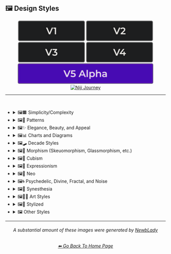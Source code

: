<h2>🖼 Design Styles</h2>

<div align="center">

[<img src="/Images/Repo_Parts/Buttons/Version_Buttons/button_version_V1_inactive.webp?raw=true" alt="MidJourney V1" height="64" />](/Pages/MJ_V1/Style_Pages/Sphere/Design_Styles.md)
[<img src="/Images/Repo_Parts/Buttons/Version_Buttons/button_version_V2_inactive.webp?raw=true" alt="MidJourney V2" height="64" />](/Pages/MJ_V2/Style_Pages/Sphere/Design_Styles.md)
[<img src="/Images/Repo_Parts/Buttons/Version_Buttons/button_version_V3_inactive.webp?raw=true" alt="MidJourney V3" height="64" />](/Pages/MJ_V3/Style_Pages/Just_The_Style/Design_Styles.md)
[<img src="/Images/Repo_Parts/Buttons/Version_Buttons/button_version_V4_inactive.webp?raw=true" alt="MidJourney V4" height="64" />](/Pages/MJ_V4/Style_Pages/Just_The_Style/Design_Styles.md)
<br>
[<img src="/Images/Repo_Parts/Buttons/Version_Buttons/button_version_V5_Alpha_active_half.webp?raw=true" alt="MidJourney V5" height="64" />](/Pages/MJ_V5/Style_Pages/Just_The_Style/Design_Styles.md)
[<img src="/Images/Repo_Parts/Buttons/Version_Buttons/button_version_niji_inactive_half.webp?raw=true" alt="Niji Journey" height="64" />](/Pages/Niji_Journey/Niji_V4/Style_Pages/Design_Styles.md)


</div>

<hr>
<br>


- <details><summary>🖼🟧 Simplicity/Complexity</summary><p><div align="center">

	| Simple | Simplicity | Basic |
	| :-: | :-: | :-: |
	| <img src="/Images/MJ_V5/V5_Alpha_1/Midjourney_Styles/Simple.webp?raw=true" width="256" /> | <img src="/Images/MJ_V5/V5_Alpha_1/Midjourney_Styles/Simplicity.webp?raw=true" width="256" /> | <img src="/Images/MJ_V5/V5_Alpha_1/Midjourney_Styles/Basic.webp?raw=true" width="256" /> |
	
	<br>
	
	| Details | Detailed | Hyperdetailed |
	| :-: | :-: | :-: |
	| <img src="/Images/MJ_V5/V5_Alpha_1/Midjourney_Styles/Details.webp?raw=true" width="256" /> | <img src="/Images/MJ_V5/V5_Alpha_1/Midjourney_Styles/Detailed.webp?raw=true" width="256" /> | <img src="/Images/MJ_V5/V5_Alpha_1/Midjourney_Styles/Hyperdetailed.webp?raw=true" width="256" /> |

	<br>

	| Ornate |
	| :-: |
	| <img src="/Images/MJ_V5/V5_Alpha_1/Midjourney_Styles/Ornate.webp?raw=true" width="256" /> |
	
	<br>

	| Complex | Complexity | Multiplex |
	| :-: | :-: | :-: |
	| <img src="/Images/MJ_V5/V5_Alpha_1/Midjourney_Styles/Complex.webp?raw=true" width="256" /> | <img src="/Images/MJ_V5/V5_Alpha_1/Midjourney_Styles/Complexity.webp?raw=true" width="256" /> | <img src="/Images/MJ_V5/V5_Alpha_1/Midjourney_Styles/Multiplex.webp?raw=true" width="256" /> |
	
	<br>

	| Kolmogorov Complexity | Cluttered | Greeble |
    | :-: | :-: | :-: |
    | <img src="/Images/MJ_V5/V5_Alpha_1/Midjourney_Styles/Kolmogorov_Complexity.webp?raw=true" width="256" /> | <img src="/Images/MJ_V5/V5_Alpha_1/Midjourney_Styles/Cluttered.webp?raw=true" width="256" /> | <img src="/Images/MJ_V5/V5_Alpha_1/Midjourney_Styles/Greeble.webp?raw=true" width="256" /> |

    <br>

	| Chaotic | Confusing | Incoherent |
	| :-: | :-: | :-: |
	| <img src="/Images/MJ_V5/V5_Alpha_1/Midjourney_Styles/Chaotic.webp?raw=true" width="256" /> | <img src="/Images/MJ_V5/V5_Alpha_1/Midjourney_Styles/Confusing.webp?raw=true" width="256" /> | <img src="/Images/MJ_V5/V5_Alpha_1/Midjourney_Styles/Incoherent.webp?raw=true" width="256" /> |
	
	<br>

	| Intricate | Surface Detail | Intricate Surface Detail |
	| :-: | :-: | :-: |
	| <img src="/Images/MJ_V5/V5_Alpha_1/Midjourney_Styles/Intricate.webp?raw=true" width="256" /> | <img src="/Images/MJ_V5/V5_Alpha_1/Midjourney_Styles/Surface_Detail.webp?raw=true" width="256" /> | <img src="/Images/MJ_V5/V5_Alpha_1/Midjourney_Styles/Intricate_Surface_Detail.webp?raw=true" width="256" /> |
	
	<br>
	
	| Minimalist | Maximalist | Intricate Maximalism |
	| :-: | :-: | :-: |
	| <img src="/Images/MJ_V5/V5_Alpha_1/Midjourney_Styles/Minimalist.webp?raw=true" width="256" /> | <img src="/Images/MJ_V5/V5_Alpha_1/Midjourney_Styles/Maximalist.webp?raw=true" width="256" /> | <img src="/Images/MJ_V5/V5_Alpha_1/Midjourney_Styles/Intricate_Maximalism.webp?raw=true" width="256" /> |

	<br>
	
	| Flat | Flat Design | Ukiyo-e Flat Design |
	| :-: | :-: | :-: |
	| <img src="/Images/MJ_V5/V5_Alpha_1/Midjourney_Styles/Flat.webp?raw=true" width="256" /> | <img src="/Images/MJ_V5/V5_Alpha_1/Midjourney_Styles/Flat_Design.webp?raw=true" width="256" /> | <img src="/Images/MJ_V5/V5_Alpha_1/Midjourney_Styles/Ukiyo-e_Flat_Design.webp?raw=true" width="256" /> |

	<br>
	
	| Isotype |
	| :-: |
	| <img src="/Images/MJ_V5/V5_Alpha_1/Midjourney_Styles/Isotype.webp?raw=true" width="256" /> |

	<br>
	
	| Flat Shading |
	| :-: |
	| <img src="/Images/MJ_V5/V5_Alpha_1/Midjourney_Styles/Flat_Shading.webp?raw=true" width="256" /> |
	
  </div></p></details>
	
	
	
- <details><summary>🖼🎨 Patterns</summary><p><div align="center">
	
	| Patterns | Polka Dot | Pinstripe |
	| :-: | :-: | :-: |
	| <img src="/Images/MJ_V5/V5_Alpha_1/Midjourney_Styles/Patterns.webp?raw=true" width="256" /> | <img src="/Images/MJ_V5/V5_Alpha_1/Midjourney_Styles/Polka_Dot.webp?raw=true" width="256" /> | <img src="/Images/MJ_V5/V5_Alpha_1/Midjourney_Styles/Pinstripe.webp?raw=true" width="256" /> |
	
	<br>
	
	| Grid | Axis Lines | Checkerboard |
	| :-: | :-: | :-: |
	| <img src="/Images/MJ_V5/V5_Alpha_1/Midjourney_Styles/Grid.webp?raw=true" width="256" /> | <img src="/Images/MJ_V5/V5_Alpha_1/Midjourney_Styles/Axis_Lines.webp?raw=true" width="256" /> | <img src="/Images/MJ_V5/V5_Alpha_1/Midjourney_Styles/Checkerboard.webp?raw=true" width="256" /> |

	<br>

	| Halftone |
	| :-: |
	| <img src="/Images/MJ_V5/V5_Alpha_1/Midjourney_Styles/Halftone.webp?raw=true" width="256" /> |

	<br>
	
	| Camouflage | Damask Patterns | Memphis Pattern |
	| :-: | :-: | :-: |
	| <img src="/Images/MJ_V5/V5_Alpha_1/Midjourney_Styles/Camouflage.webp?raw=true" width="256" /> | <img src="/Images/MJ_V5/V5_Alpha_1/Midjourney_Styles/Damask_Patterns.webp?raw=true" width="256" /> | <img src="/Images/MJ_V5/V5_Alpha_1/Midjourney_Styles/Memphis_Pattern.webp?raw=true" width="256" /> |
	
	<br>
	
	| Parametric Patterns | Diffraction Patterns | Voronoi |
	| :-: | :-: | :-: |
	| <img src="/Images/MJ_V5/V5_Alpha_1/Midjourney_Styles/Parametric_Patterns.webp?raw=true" width="256" /> | <img src="/Images/MJ_V5/V5_Alpha_1/Midjourney_Styles/Diffraction_Patterns.webp?raw=true" width="256" /> | <img src="/Images/MJ_V5/V5_Alpha_1/Midjourney_Styles/Voronoi.webp?raw=true" width="256" /> |
	
	<br>
	
	| Zebra Pattern | Tiger Pattern | Cow Pattern |
	| :-: | :-: | :-: |
	| <img src="/Images/MJ_V5/V5_Alpha_1/Midjourney_Styles/Zebra_Pattern.webp?raw=true" width="256" /> | <img src="/Images/MJ_V5/V5_Alpha_1/Midjourney_Styles/Tiger_Pattern.webp?raw=true" width="256" /> | <img src="/Images/MJ_V5/V5_Alpha_1/Midjourney_Styles/Cow_Pattern.webp?raw=true" width="256" /> |

	<br>

	| Rorschach |
	| :-: |
	| <img src="/Images/MJ_V5/V5_Alpha_1/Midjourney_Styles/Rorschach.webp?raw=true" width="256" /> |

	<br>
	
	| Girih | Girih Patterns | Guilloché Patterns |
	| :-: | :-: | :-: |
	| <img src="/Images/MJ_V5/V5_Alpha_1/Midjourney_Styles/Girih.webp?raw=true" width="256" /> | <img src="/Images/MJ_V5/V5_Alpha_1/Midjourney_Styles/Girih_Patterns.webp?raw=true" width="256" /> | <img src="/Images/MJ_V5/V5_Alpha_1/Midjourney_Styles/Guilloche_Patterns.webp?raw=true" width="256" /> |
	
	<br>
	
	| Zellij Patterns |
	| :-: |
	| <img src="/Images/MJ_V5/V5_Alpha_1/Midjourney_Styles/Zellij_Patterns.webp?raw=true" width="256" /> |
	
	<br>
	
	| Celtic Maze |
	| :-: |
	| <img src="/Images/MJ_V5/V5_Alpha_1/Midjourney_Styles/Celtic_Maze.webp?raw=true" width="256" /> |

  </div></p></details>



- <details><summary>🖼✨ Elegance, Beauty, and Appeal</summary><p><div align="center">

	| Elegant | Elegance |
	| :-: | :-: |
	| <img src="/Images/MJ_V5/V5_Alpha_1/Midjourney_Styles/Elegant.webp?raw=true" width="256" /> | <img src="/Images/MJ_V5/V5_Alpha_1/Midjourney_Styles/Elegance.webp?raw=true" width="256" /> |

	<br>

	| Beauty | Beautiful |
	| :-: | :-: |
	| <img src="/Images/MJ_V5/V5_Alpha_1/Midjourney_Styles/Beauty.webp?raw=true" width="256" /> | <img src="/Images/MJ_V5/V5_Alpha_1/Midjourney_Styles/Beautiful.webp?raw=true" width="256" /> |

	<br>

	| Appeal | Appealing | Marvelous |
	| :-: | :-: | :-: |
	| <img src="/Images/MJ_V5/V5_Alpha_1/Midjourney_Styles/Appeal.webp?raw=true" width="256" /> | <img src="/Images/MJ_V5/V5_Alpha_1/Midjourney_Styles/Appealing.webp?raw=true" width="256" /> | <img src="/Images/MJ_V5/V5_Alpha_1/Midjourney_Styles/Marvelous.webp?raw=true" width="256" /> |
	
	<br>

	| Luxury | Luxurious | Luxe |
	| :-: | :-: | :-: |
	| <img src="/Images/MJ_V5/V5_Alpha_1/Midjourney_Styles/Luxury.webp?raw=true" width="256" /> | <img src="/Images/MJ_V5/V5_Alpha_1/Midjourney_Styles/Luxurious.webp?raw=true" width="256" /> | <img src="/Images/MJ_V5/V5_Alpha_1/Midjourney_Styles/Luxe.webp?raw=true" width="256" /> |
	
	<br>
	
	| Low-Quality | Medium-Quality |
	| :-: | :-: |
	| <img src="/Images/MJ_V5/V5_Alpha_1/Midjourney_Styles/Low-Quality.webp?raw=true" width="256" /> | <img src="/Images/MJ_V5/V5_Alpha_1/Midjourney_Styles/Medium-Quality.webp?raw=true" width="256" /> |
	
	<br>
	
	| High-Quality | Ultra-Quality | Ultra Quality |
	| :-: | :-: | :-: |
	| <img src="/Images/MJ_V5/V5_Alpha_1/Midjourney_Styles/High-Quality.webp?raw=true" width="256" /> | <img src="/Images/MJ_V5/V5_Alpha_1/Midjourney_Styles/Ultra-Quality.webp?raw=true" width="256" /> | <img src="/Images/MJ_V5/V5_Alpha_1/Midjourney_Styles/Ultra_Quality.webp?raw=true" width="256" /> |

	<br>

	| Perfection |
	| :-: |
	| <img src="/Images/MJ_V5/V5_Alpha_1/Midjourney_Styles/Perfection.webp?raw=true" width="256" /> |

  </div></p></details>



- <details><summary>🖼📊 Charts and Diagrams</summary><p><div align="center">

	| Chart | Graph | Diagram |
	| :-: | :-: | :-: |
	| <img src="/Images/MJ_V5/V5_Alpha_1/Midjourney_Styles/Chart.webp?raw=true" width="256" /> | <img src="/Images/MJ_V5/V5_Alpha_1/Midjourney_Styles/Graph.webp?raw=true" width="256" /> | <img src="/Images/MJ_V5/V5_Alpha_1/Midjourney_Styles/Diagram.webp?raw=true" width="256" /> |
	
	<br>
	
	| Ideogram | Pictogram | Phase-Space |
	| :-: | :-: | :-: |
	| <img src="/Images/MJ_V5/V5_Alpha_1/Midjourney_Styles/Ideogram.webp?raw=true" width="256" /> | <img src="/Images/MJ_V5/V5_Alpha_1/Midjourney_Styles/Pictogram.webp?raw=true" width="256" /> | <img src="/Images/MJ_V5/V5_Alpha_1/Midjourney_Styles/Phase-Space.webp?raw=true" width="256" /> |
	
	<br>
	
	| Feynman Diagram | Map | Schematic |
	| :-: | :-: | :-: |
	| <img src="/Images/MJ_V5/V5_Alpha_1/Midjourney_Styles/Feynman_Diagram.webp?raw=true" width="256" /> | <img src="/Images/MJ_V5/V5_Alpha_1/Midjourney_Styles/Map.webp?raw=true" width="256" /> | <img src="/Images/MJ_V5/V5_Alpha_1/Midjourney_Styles/Schematic.webp?raw=true" width="256" /> |

	<br>
	
	| Exploded-View Diagram | Circuit Diagram |
	| :-: | :-: |
	| <img src="/Images/MJ_V5/V5_Alpha_1/Midjourney_Styles/Exploded-View_Diagram.webp?raw=true" width="256" /> | <img src="/Images/MJ_V5/V5_Alpha_1/Midjourney_Styles/Circuit_Diagram.webp?raw=true" width="256" /> |
	
	<br>
	
	| Heatmap |
	| :-: |
	| <img src="/Images/MJ_V5/V5_Alpha_1/Midjourney_Styles/Heatmap.webp?raw=true" width="256" /> |

  </div></p></details>



- <details><summary>🖼🛹 Decade Styles</summary><p><div align="center">

	| 20s | 20s Pattern | 1920s Decor |
	| :-: | :-: | :-: |
	| <img src="/Images/MJ_V5/V5_Alpha_1/Midjourney_Styles/20s.webp?raw=true" width="256" /> | <img src="/Images/MJ_V5/V5_Alpha_1/Midjourney_Styles/20s_Pattern.webp?raw=true" width="256" /> | <img src="/Images/MJ_V5/V5_Alpha_1/Midjourney_Styles/1920s_Decor.webp?raw=true" width="256" /> |
	
	<br>
	
	| 30s | 30s Pattern | 1930s Decor |
	| :-: | :-: | :-: |
	| <img src="/Images/MJ_V5/V5_Alpha_1/Midjourney_Styles/30s.webp?raw=true" width="256" /> | <img src="/Images/MJ_V5/V5_Alpha_1/Midjourney_Styles/30s_Pattern.webp?raw=true" width="256" /> | <img src="/Images/MJ_V5/V5_Alpha_1/Midjourney_Styles/1930s_Decor.webp?raw=true" width="256" /> |
	
	<br>
	
	| 40s | 40s Pattern | 1940s Decor |
	| :-: | :-: | :-: |
	| <img src="/Images/MJ_V5/V5_Alpha_1/Midjourney_Styles/40s.webp?raw=true" width="256" /> | <img src="/Images/MJ_V5/V5_Alpha_1/Midjourney_Styles/40s_Pattern.webp?raw=true" width="256" /> | <img src="/Images/MJ_V5/V5_Alpha_1/Midjourney_Styles/1940s_Decor.webp?raw=true" width="256" /> |
	
	<br>

	| 50s | 50s Pattern | 1950s Decor |
	| :-: | :-: | :-: |
	| <img src="/Images/MJ_V5/V5_Alpha_1/Midjourney_Styles/50s.webp?raw=true" width="256" /> | <img src="/Images/MJ_V5/V5_Alpha_1/Midjourney_Styles/50s_Pattern.webp?raw=true" width="256" /> | <img src="/Images/MJ_V5/V5_Alpha_1/Midjourney_Styles/1950s_Decor.webp?raw=true" width="256" /> |
	
	<br>
	
	| 60s | 60s Pattern | 1960s Decor |
	| :-: | :-: | :-: |
	| <img src="/Images/MJ_V5/V5_Alpha_1/Midjourney_Styles/60s.webp?raw=true" width="256" /> | <img src="/Images/MJ_V5/V5_Alpha_1/Midjourney_Styles/60s_Pattern.webp?raw=true" width="256" /> | <img src="/Images/MJ_V5/V5_Alpha_1/Midjourney_Styles/1960s_Decor.webp?raw=true" width="256" /> |
	
	<br>
	
	| 70s | 70s Pattern | 1970s Decor |
	| :-: | :-: | :-: |
	| <img src="/Images/MJ_V5/V5_Alpha_1/Midjourney_Styles/70s.webp?raw=true" width="256" /> | <img src="/Images/MJ_V5/V5_Alpha_1/Midjourney_Styles/70s_Pattern.webp?raw=true" width="256" /> | <img src="/Images/MJ_V5/V5_Alpha_1/Midjourney_Styles/1970s_Decor.webp?raw=true" width="256" /> |
	
	<br>

	| 80s | 80s Pattern | 1980s Decor |
	| :-: | :-: | :-: |
	| <img src="/Images/MJ_V5/V5_Alpha_1/Midjourney_Styles/80s.webp?raw=true" width="256" /> | <img src="/Images/MJ_V5/V5_Alpha_1/Midjourney_Styles/80s_Pattern.webp?raw=true" width="256" /> | <img src="/Images/MJ_V5/V5_Alpha_1/Midjourney_Styles/1980s_Decor.webp?raw=true" width="256" /> |
	
	<br>
	
	| 90s | 90s Pattern | 1990s Decor |
	| :-: | :-: | :-: |
	| <img src="/Images/MJ_V5/V5_Alpha_1/Midjourney_Styles/90s.webp?raw=true" width="256" /> | <img src="/Images/MJ_V5/V5_Alpha_1/Midjourney_Styles/90s_Pattern.webp?raw=true" width="256" /> | <img src="/Images/MJ_V5/V5_Alpha_1/Midjourney_Styles/1990s_Decor.webp?raw=true" width="256" /> |
	
	<br>
	
	| Y2K Design | Y2K Pattern |
	| :-: | :-: |
	| <img src="/Images/MJ_V5/V5_Alpha_1/Midjourney_Styles/Y2K_Design.webp?raw=true" width="256" /> | <img src="/Images/MJ_V5/V5_Alpha_1/Midjourney_Styles/Y2K_Pattern.webp?raw=true" width="256" /> |
	
	<br>

	| 2000s Pattern | 2000s Decor |
	| :-: | :-: |
	| <img src="/Images/MJ_V5/V5_Alpha_1/Midjourney_Styles/2000s_Pattern.webp?raw=true" width="256" /> | <img src="/Images/MJ_V5/V5_Alpha_1/Midjourney_Styles/2000s_Decor.webp?raw=true" width="256" /> |

	<br>

	| 2010s Decor | 2020s Decor |
	| :-: | :-: |
	| <img src="/Images/MJ_V5/V5_Alpha_1/Midjourney_Styles/2010s_Decor.webp?raw=true" width="256" /> | <img src="/Images/MJ_V5/V5_Alpha_1/Midjourney_Styles/2020s_Decor.webp?raw=true" width="256" /> |

	<br>

	| 1100s | 1200s | 1300s |
	| :-: | :-: | :-: |
	| <img src="/Images/MJ_V5/V5_Alpha_1/Midjourney_Styles/1100s.webp?raw=true" width="256" /> | <img src="/Images/MJ_V5/V5_Alpha_1/Midjourney_Styles/1200s.webp?raw=true" width="256" /> | <img src="/Images/MJ_V5/V5_Alpha_1/Midjourney_Styles/1300s.webp?raw=true" width="256" /> |
	
	<br>
	
	| 1400s | 1500s | 1600s |
	| :-: | :-: | :-: |
	| <img src="/Images/MJ_V5/V5_Alpha_1/Midjourney_Styles/1400s.webp?raw=true" width="256" /> | <img src="/Images/MJ_V5/V5_Alpha_1/Midjourney_Styles/1500s.webp?raw=true" width="256" /> | <img src="/Images/MJ_V5/V5_Alpha_1/Midjourney_Styles/1600s.webp?raw=true" width="256" /> |
	
	<br>
	
	| 1700s | 1800s | 1900s |
	| :-: | :-: | :-: |
	| <img src="/Images/MJ_V5/V5_Alpha_1/Midjourney_Styles/1700s.webp?raw=true" width="256" /> | <img src="/Images/MJ_V5/V5_Alpha_1/Midjourney_Styles/1800s.webp?raw=true" width="256" /> | <img src="/Images/MJ_V5/V5_Alpha_1/Midjourney_Styles/1900s.webp?raw=true" width="256" /> |
	
	<br>
	
	| 1950s | 1960s | 1970s |
	| :-: | :-: | :-: |
	| <img src="/Images/MJ_V5/V5_Alpha_1/Midjourney_Styles/1950s.webp?raw=true" width="256" /> | <img src="/Images/MJ_V5/V5_Alpha_1/Midjourney_Styles/1960s.webp?raw=true" width="256" /> | <img src="/Images/MJ_V5/V5_Alpha_1/Midjourney_Styles/1970s.webp?raw=true" width="256" /> |
	
	<br>
	
	| 1980s | 1990s | 2000s |
	| :-: | :-: | :-: |
	| <img src="/Images/MJ_V5/V5_Alpha_1/Midjourney_Styles/1980s.webp?raw=true" width="256" /> | <img src="/Images/MJ_V5/V5_Alpha_1/Midjourney_Styles/1990s.webp?raw=true" width="256" /> | <img src="/Images/MJ_V5/V5_Alpha_1/Midjourney_Styles/2000s.webp?raw=true" width="256" /> |
	
	<br>
	
	| 2010s | 2020s | 3000s |
	| :-: | :-: | :-: |
	| <img src="/Images/MJ_V5/V5_Alpha_1/Midjourney_Styles/2010s.webp?raw=true" width="256" /> | <img src="/Images/MJ_V5/V5_Alpha_1/Midjourney_Styles/2020s.webp?raw=true" width="256" /> | <img src="/Images/MJ_V5/V5_Alpha_1/Midjourney_Styles/3000s.webp?raw=true" width="256" /> |
	
	<br>
	
	| 4000s | 5000s |
	| :-: | :-: |
	| <img src="/Images/MJ_V5/V5_Alpha_1/Midjourney_Styles/4000s.webp?raw=true" width="256" /> | <img src="/Images/MJ_V5/V5_Alpha_1/Midjourney_Styles/5000s.webp?raw=true" width="256" /> |

  </div></p></details>



- <details><summary>🖼🎰 Morphism (Skeuomorphism, Glassmorphism, etc.)</summary><p><div align="center">

	| Morphism |
	| :-: |
	| <img src="/Images/MJ_V5/V5_Alpha_1/Midjourney_Styles/Morphism.webp?raw=true" width="256" /> |
	
	<br>

	| Skeuomorphism | Neumorphism |
	| :-: | :-: |
	| <img src="/Images/MJ_V5/V5_Alpha_1/Midjourney_Styles/Skeuomorphism.webp?raw=true" width="256" /> | <img src="/Images/MJ_V5/V5_Alpha_1/Midjourney_Styles/Neumorphism.webp?raw=true" width="256" /> |
	
	<br>
	
	| Neomorphism |
	| :-: |
	| <img src="/Images/MJ_V5/V5_Alpha_1/Midjourney_Styles/Neomorphism.webp?raw=true" width="256" /> |

	<br>
	
	| Glassmorphism | Claymorphism |
	| :-: | :-: |
	| <img src="/Images/MJ_V5/V5_Alpha_1/Midjourney_Styles/Glassmorphism.webp?raw=true" width="256" /> | <img src="/Images/MJ_V5/V5_Alpha_1/Midjourney_Styles/Claymorphism.webp?raw=true" width="256" /> |

  </div></p></details>



- <details><summary>🖼🧊 Cubism</summary><p><div align="center">

	| Cubism | Synthetic Cubism | Mechanistic Cubism |
	| :-: | :-: | :-: |
	| <img src="/Images/MJ_V5/V5_Alpha_1/Midjourney_Styles/Cubism.webp?raw=true" width="256" /> | <img src="/Images/MJ_V5/V5_Alpha_1/Midjourney_Styles/Synthetic_Cubism.webp?raw=true" width="256" /> | <img src="/Images/MJ_V5/V5_Alpha_1/Midjourney_Styles/Mechanistic_Cubism.webp?raw=true" width="256" /> |
	
	<br>
	
	| Proto-Cubism | Cubo-Futurism |
	| :-: | :-: |
	| <img src="/Images/MJ_V5/V5_Alpha_1/Midjourney_Styles/Proto-Cubism.webp?raw=true" width="256" /> | <img src="/Images/MJ_V5/V5_Alpha_1/Midjourney_Styles/Cubo-Futurism.webp?raw=true" width="256" /> |

  </div></p></details>



- <details><summary>🖼🦋 Expressionism</summary><p><div align="center">

	| Expressionism | Cubo-Expressionism |
	| :-: | :-: |
	| <img src="/Images/MJ_V5/V5_Alpha_1/Midjourney_Styles/Expressionism.webp?raw=true" width="256" /> | <img src="/Images/MJ_V5/V5_Alpha_1/Midjourney_Styles/Cubo-Expressionism.webp?raw=true" width="256" /> |
	
	<br>
	
	| Abstract Expressionism |
	| :-: |
	| <img src="/Images/MJ_V5/V5_Alpha_1/Midjourney_Styles/Abstract_Expressionism.webp?raw=true" width="256" /> |

  </div></p></details>



- <details><summary>🖼🔮 Neo</summary><p><div align="center">

	| Neo |
	| :-: |
	| <img src="/Images/MJ_V5/V5_Alpha_1/Midjourney_Styles/Neo.webp?raw=true" width="256" /> |
	
	<br>

	| Neo-Baroque | Neo-Byzantine | Neo-Rococo |
	| :-: | :-: | :-: |
	| <img src="/Images/MJ_V5/V5_Alpha_1/Midjourney_Styles/Neo-Baroque.webp?raw=true" width="256" /> | <img src="/Images/MJ_V5/V5_Alpha_1/Midjourney_Styles/Neo-Byzantine.webp?raw=true" width="256" /> | <img src="/Images/MJ_V5/V5_Alpha_1/Midjourney_Styles/Neo-Rococo.webp?raw=true" width="256" /> |

	<br>

	| Neoclassicism | Neoplasticism |
	| :-: | :-: |
	| <img src="/Images/MJ_V5/V5_Alpha_1/Midjourney_Styles/Neoclassicism.webp?raw=true" width="256" /> | <img src="/Images/MJ_V5/V5_Alpha_1/Midjourney_Styles/Neoplasticism.webp?raw=true" width="256" /> |

	<br>
	
	| Neo-Dada | Neo-Futurism | NeoSon |
	| :-: | :-: | :-: |
	| <img src="/Images/MJ_V5/V5_Alpha_1/Midjourney_Styles/Neo-Dada.webp?raw=true" width="256" /> | <img src="/Images/MJ_V5/V5_Alpha_1/Midjourney_Styles/Neo-Futurism.webp?raw=true" width="256" /> | <img src="/Images/MJ_V5/V5_Alpha_1/Midjourney_Styles/NeoSon.webp?raw=true" width="256" /> |
	
	<br>
	
	| Neo-Tokyo | Neo-Concretism | Neo-Impressionism |
	| :-: | :-: | :-: |
	| <img src="/Images/MJ_V5/V5_Alpha_1/Midjourney_Styles/Neo-Tokyo.webp?raw=true" width="256" /> | <img src="/Images/MJ_V5/V5_Alpha_1/Midjourney_Styles/Neo-Concretism.webp?raw=true" width="256" /> | <img src="/Images/MJ_V5/V5_Alpha_1/Midjourney_Styles/Neo-Impressionism.webp?raw=true" width="256" /> |

  </div></p></details>



- <details><summary>🖼🌀 Psychedelic, Divine, Fractal, and Noise</summary><p><div align="center">

	| Psychedelic | Psychedelia | Psychedelica |
	| :-: | :-: | :-: |
	| <img src="/Images/MJ_V5/V5_Alpha_1/Midjourney_Styles/Psychedelic.webp?raw=true" width="256" /> | <img src="/Images/MJ_V5/V5_Alpha_1/Midjourney_Styles/Psychedelia.webp?raw=true" width="256" /> | <img src="/Images/MJ_V5/V5_Alpha_1/Midjourney_Styles/Psychedelica.webp?raw=true" width="256" /> |

	<br>

	| Psychedelic Design | Trippy | Hallucination |
	| :-: | :-: | :-: |
	| <img src="/Images/MJ_V5/V5_Alpha_1/Midjourney_Styles/Psychedelic_Design.webp?raw=true" width="256" /> | <img src="/Images/MJ_V5/V5_Alpha_1/Midjourney_Styles/Trippy.webp?raw=true" width="256" /> | <img src="/Images/MJ_V5/V5_Alpha_1/Midjourney_Styles/Hallucination.webp?raw=true" width="256" /> |

	<br>

	| Acidwave |
	| :-: |
	| <img src="/Images/MJ_V5/V5_Alpha_1/Midjourney_Styles/Acidwave.webp?raw=true" width="256" /> |

	<br>

	| LSD | DMT |
	| :-: | :-: |
	| <img src="/Images/MJ_V5/V5_Alpha_1/Midjourney_Styles/LSD.webp?raw=true" width="256" /> | <img src="/Images/MJ_V5/V5_Alpha_1/Midjourney_Styles/DMT.webp?raw=true" width="256" /> |

	<br>
	
	| Lysergic | Tryptamine | Mescaline |
	| :-: | :-: | :-: |
	| <img src="/Images/MJ_V5/V5_Alpha_1/Midjourney_Styles/Lysergic.webp?raw=true" width="256" /> | <img src="/Images/MJ_V5/V5_Alpha_1/Midjourney_Styles/Tryptamine.webp?raw=true" width="256" /> | <img src="/Images/MJ_V5/V5_Alpha_1/Midjourney_Styles/Mescaline.webp?raw=true" width="256" /> |

	<br>
	
	| Kaleidoscope | Teleidoscope |
	| :-: | :-: |
	| <img src="/Images/MJ_V5/V5_Alpha_1/Midjourney_Styles/Kaleidoscope.webp?raw=true" width="256" /> | <img src="/Images/MJ_V5/V5_Alpha_1/Midjourney_Styles/Teleidoscope.webp?raw=true" width="256" /> |
	
	<br>

	| Spirograph | Mandala |
	| :-: | :-: |
	| <img src="/Images/MJ_V5/V5_Alpha_1/Midjourney_Styles/Spirograph.webp?raw=true" width="256" /> | <img src="/Images/MJ_V5/V5_Alpha_1/Midjourney_Styles/Mandala.webp?raw=true" width="256" /> |

	<br>

	| Hippie | Hyperbolic |
	| :-: | :-: |
	| <img src="/Images/MJ_V5/V5_Alpha_1/Midjourney_Styles/Hippie.webp?raw=true" width="256" /> | <img src="/Images/MJ_V5/V5_Alpha_1/Midjourney_Styles/Hyperbolic.webp?raw=true" width="256" /> |

	<br>

	| Flower of Life | Sacred Geometry |
	| :-: | :-: |
	| <img src="/Images/MJ_V5/V5_Alpha_1/Midjourney_Styles/Flower_of_Life.webp?raw=true" width="256" /> | <img src="/Images/MJ_V5/V5_Alpha_1/Midjourney_Styles/Sacred_Geometry.webp?raw=true" width="256" /> |

	<br>

	| Chakra | Aura | Quantum |
	| :-: | :-: | :-: |
	| <img src="/Images/MJ_V5/V5_Alpha_1/Midjourney_Styles/Chakra.webp?raw=true" width="256" /> | <img src="/Images/MJ_V5/V5_Alpha_1/Midjourney_Styles/Aura.webp?raw=true" width="256" /> | <img src="/Images/MJ_V5/V5_Alpha_1/Midjourney_Styles/Quantum.webp?raw=true" width="256" /> |
	
	<br>

	| Divine | Ineffable | Sacred |
	| :-: | :-: | :-: |
	| <img src="/Images/MJ_V5/V5_Alpha_1/Midjourney_Styles/Divine.webp?raw=true" width="256" /> | <img src="/Images/MJ_V5/V5_Alpha_1/Midjourney_Styles/Ineffable.webp?raw=true" width="256" /> | <img src="/Images/MJ_V5/V5_Alpha_1/Midjourney_Styles/Sacred.webp?raw=true" width="256" /> |
	
	<br>

	| Transcendent | Transcendental | Astral |
	| :-: | :-: | :-: |
	| <img src="/Images/MJ_V5/V5_Alpha_1/Midjourney_Styles/Transcendent.webp?raw=true" width="256" /> | <img src="/Images/MJ_V5/V5_Alpha_1/Midjourney_Styles/Transcendental.webp?raw=true" width="256" /> | <img src="/Images/MJ_V5/V5_Alpha_1/Midjourney_Styles/Astral.webp?raw=true" width="256" /> |

	<br>

	| Soul | Karma |
	| :-: | :-: |
	| <img src="/Images/MJ_V5/V5_Alpha_1/Midjourney_Styles/Soul.webp?raw=true" width="256" /> | <img src="/Images/MJ_V5/V5_Alpha_1/Midjourney_Styles/Karma.webp?raw=true" width="256" /> |

	<br>
	
	| Fractal | Fractal Art | Fractal Environment |
	| :-: | :-: | :-: |
	| <img src="/Images/MJ_V5/V5_Alpha_1/Midjourney_Styles/Fractal.webp?raw=true" width="256" /> | <img src="/Images/MJ_V5/V5_Alpha_1/Midjourney_Styles/Fractal_Art.webp?raw=true" width="256" /> | <img src="/Images/MJ_V5/V5_Alpha_1/Midjourney_Styles/Fractal_Environment.webp?raw=true" width="256" /> |
	
	<br>

	| Mandelbrot | Multibrot |
	| :-: | :-: |
	| <img src="/Images/MJ_V5/V5_Alpha_1/Midjourney_Styles/Mandelbrot.webp?raw=true" width="256" /> | <img src="/Images/MJ_V5/V5_Alpha_1/Midjourney_Styles/Multibrot.webp?raw=true" width="256" /> |
	
	<br>

	| Mandelbox | Mandelbulb |
	| :-: | :-: |
	| <img src="/Images/MJ_V5/V5_Alpha_1/Midjourney_Styles/Mandelbox.webp?raw=true" width="256" /> | <img src="/Images/MJ_V5/V5_Alpha_1/Midjourney_Styles/Mandelbulb.webp?raw=true" width="256" /> |
	
	<br>
	
	| Julia-Set | Lyapunov-Fractal | Burning-Ship-Fractal |
	| :-: | :-: | :-: |
	| <img src="/Images/MJ_V5/V5_Alpha_1/Midjourney_Styles/Julia-Set.webp?raw=true" width="256" /> | <img src="/Images/MJ_V5/V5_Alpha_1/Midjourney_Styles/Lyapunov-Fractal.webp?raw=true" width="256" /> | <img src="/Images/MJ_V5/V5_Alpha_1/Midjourney_Styles/Burning-Ship-Fractal.webp?raw=true" width="256" /> |

	<br>
	
	| Newton Fractal | Newton-Fractal |
	| :-: | :-: |
	| <img src="/Images/MJ_V5/V5_Alpha_1/Midjourney_Styles/Newton_Fractal.webp?raw=true" width="256" /> | <img src="/Images/MJ_V5/V5_Alpha_1/Midjourney_Styles/Newton-Fractal.webp?raw=true" width="256" /> |
	
	<br>
	
	| Noisy | Noise | White Noise |
	| :-: | :-: | :-: |
	| <img src="/Images/MJ_V5/V5_Alpha_1/Midjourney_Styles/Noisy.webp?raw=true" width="256" /> | <img src="/Images/MJ_V5/V5_Alpha_1/Midjourney_Styles/Noise.webp?raw=true" width="256" /> | <img src="/Images/MJ_V5/V5_Alpha_1/Midjourney_Styles/White_Noise.webp?raw=true" width="256" /> |
	
	<br>
	
	| Cell Noise | Perlin Noise | Simplex Noise |
	| :-: | :-: | :-: |
	| <img src="/Images/MJ_V5/V5_Alpha_1/Midjourney_Styles/Cell_Noise.webp?raw=true" width="256" /> | <img src="/Images/MJ_V5/V5_Alpha_1/Midjourney_Styles/Perlin_Noise.webp?raw=true" width="256" /> | <img src="/Images/MJ_V5/V5_Alpha_1/Midjourney_Styles/Simplex_Noise.webp?raw=true" width="256" /> |

  </div></p></details>


- <details><summary>🖼🌈 Synesthesia</summary><p><div align="center">

	| Synesthesia | Synesthetic |
	| :-: | :-: |
	| <img src="/Images/MJ_V5/V5_Alpha_1/Midjourney_Styles/Synesthesia.webp?raw=true" width="256" /> | <img src="/Images/MJ_V5/V5_Alpha_1/Midjourney_Styles/Synesthetic.webp?raw=true" width="256" /> |
	
	<br>
	
	| Chromesthesia | Music-Color Synesthesia | Musical-Color Synesthesia |
	| :-: | :-: | :-: |
	| <img src="/Images/MJ_V5/V5_Alpha_1/Midjourney_Styles/Chromesthesia.webp?raw=true" width="256" /> | <img src="/Images/MJ_V5/V5_Alpha_1/Midjourney_Styles/Music-Color_Synesthesia.webp?raw=true" width="256" /> | <img src="/Images/MJ_V5/V5_Alpha_1/Midjourney_Styles/Musical-Color_Synesthesia.webp?raw=true" width="256" /> |
	
	<br>
	
	| Music-Vision Synesthesia | Musical-Texture Synesthesia | Chords-Color Synesthesia |
	| :-: | :-: | :-: |
	| <img src="/Images/MJ_V5/V5_Alpha_1/Midjourney_Styles/Music-Vision_Synesthesia.webp?raw=true" width="256" /> | <img src="/Images/MJ_V5/V5_Alpha_1/Midjourney_Styles/Musical-Texture_Synesthesia.webp?raw=true" width="256" /> | <img src="/Images/MJ_V5/V5_Alpha_1/Midjourney_Styles/Chords-Color_Synesthesia.webp?raw=true" width="256" /> |
	
	<br>
	
	| Musical-Spatial Synesthesia | Music-Number Synesthesia | Music-Temperature Synesthesia |
	| :-: | :-: | :-: |
	| <img src="/Images/MJ_V5/V5_Alpha_1/Midjourney_Styles/Musical-Spatial_Synesthesia.webp?raw=true" width="256" /> | <img src="/Images/MJ_V5/V5_Alpha_1/Midjourney_Styles/Music-Number_Synesthesia.webp?raw=true" width="256" /> | <img src="/Images/MJ_V5/V5_Alpha_1/Midjourney_Styles/Music-Temperature_Synesthesia.webp?raw=true" width="256" /> |
	
	<br>
	
	| Music-Smell Synesthesia | Music-Taste Synesthesia |
	| :-: | :-: |
	| <img src="/Images/MJ_V5/V5_Alpha_1/Midjourney_Styles/Music-Smell_Synesthesia.webp?raw=true" width="256" /> | <img src="/Images/MJ_V5/V5_Alpha_1/Midjourney_Styles/Music-Taste_Synesthesia.webp?raw=true" width="256" /> |
	
	<br>
	
	| Auditory-Visual Synesthesia | Auditory-Tactile Synesthesia | Auditory-Gustatory Synesthesia |
	| :-: | :-: | :-: |
	| <img src="/Images/MJ_V5/V5_Alpha_1/Midjourney_Styles/Auditory-Visual_Synesthesia.webp?raw=true" width="256" /> | <img src="/Images/MJ_V5/V5_Alpha_1/Midjourney_Styles/Auditory-Tactile_Synesthesia.webp?raw=true" width="256" /> | <img src="/Images/MJ_V5/V5_Alpha_1/Midjourney_Styles/Auditory-Gustatory_Synesthesia.webp?raw=true" width="256" /> |
	
	<br>
	
	| Sound-Texture Synesthesia | Sound-Tactile Synesthesia | Sound-Touch Synesthesia |
	| :-: | :-: | :-: |
	| <img src="/Images/MJ_V5/V5_Alpha_1/Midjourney_Styles/Sound-Texture_Synesthesia.webp?raw=true" width="256" /> | <img src="/Images/MJ_V5/V5_Alpha_1/Midjourney_Styles/Sound-Tactile_Synesthesia.webp?raw=true" width="256" /> | <img src="/Images/MJ_V5/V5_Alpha_1/Midjourney_Styles/Sound-Touch_Synesthesia.webp?raw=true" width="256" /> |
	
	<br>
	
	| Sound-Shape Synesthesia | Sound-Number Synesthesia |
	| :-: | :-: |
	| <img src="/Images/MJ_V5/V5_Alpha_1/Midjourney_Styles/Sound-Shape_Synesthesia.webp?raw=true" width="256" /> | <img src="/Images/MJ_V5/V5_Alpha_1/Midjourney_Styles/Sound-Number_Synesthesia.webp?raw=true" width="256" /> |
	
	<br>
	
	| Sound-Kinetics Synesthesia | Sound-Temperature Synesthesia |
	| :-: | :-: |
	| <img src="/Images/MJ_V5/V5_Alpha_1/Midjourney_Styles/Sound-Kinetics_Synesthesia.webp?raw=true" width="256" /> | <img src="/Images/MJ_V5/V5_Alpha_1/Midjourney_Styles/Sound-Temperature_Synesthesia.webp?raw=true" width="256" /> |
	
	<br>
	
	| Sound-Smell Synesthesia | Sound-Taste Synesthesia |
	| :-: | :-: |
	| <img src="/Images/MJ_V5/V5_Alpha_1/Midjourney_Styles/Sound-Smell_Synesthesia.webp?raw=true" width="256" /> | <img src="/Images/MJ_V5/V5_Alpha_1/Midjourney_Styles/Sound-Taste_Synesthesia.webp?raw=true" width="256" /> |
	
	<br>
	
	| Aura Synesthesia | Personality-Color Synesthesia | Emotion-Color Synesthesia |
	| :-: | :-: | :-: |
	| <img src="/Images/MJ_V5/V5_Alpha_1/Midjourney_Styles/Aura_Synesthesia.webp?raw=true" width="256" /> | <img src="/Images/MJ_V5/V5_Alpha_1/Midjourney_Styles/Personality-Color_Synesthesia.webp?raw=true" width="256" /> | <img src="/Images/MJ_V5/V5_Alpha_1/Midjourney_Styles/Emotion-Color_Synesthesia.webp?raw=true" width="256" /> |
	
	<br>
	
	| Concepts-Color Synesthesia | Concepts-Shape Synesthesia |
	| :-: | :-: |
	| <img src="/Images/MJ_V5/V5_Alpha_1/Midjourney_Styles/Concepts-Color_Synesthesia.webp?raw=true" width="256" /> | <img src="/Images/MJ_V5/V5_Alpha_1/Midjourney_Styles/Concepts-Shape_Synesthesia.webp?raw=true" width="256" /> |
	
	<br>
	
	| Concept-Sound Synesthesia | Concept-Smell Synesthesia |
	| :-: | :-: |
	| <img src="/Images/MJ_V5/V5_Alpha_1/Midjourney_Styles/Concept-Sound_Synesthesia.webp?raw=true" width="256" /> | <img src="/Images/MJ_V5/V5_Alpha_1/Midjourney_Styles/Concept-Smell_Synesthesia.webp?raw=true" width="256" /> |
	
	<br>
	
	| Mathematical Concepts-Visual Synesthesia | Spatial-Sequence Synesthesia | Number-Form Synesthesia |
	| :-: | :-: | :-: |
	| <img src="/Images/MJ_V5/V5_Alpha_1/Midjourney_Styles/Mathematical_Concepts-Visual_Synesthesia.webp?raw=true" width="256" /> | <img src="/Images/MJ_V5/V5_Alpha_1/Midjourney_Styles/Spatial-Sequence_Synesthesia.webp?raw=true" width="256" /> | <img src="/Images/MJ_V5/V5_Alpha_1/Midjourney_Styles/Number-Form_Synesthesia.webp?raw=true" width="256" /> |
	
	<br>
	
	| Gustatory-Visual Synesthesia | Gustatory-Auditory Synesthesia | Gustatory-Tactile Synesthesia |
	| :-: | :-: | :-: |
	| <img src="/Images/MJ_V5/V5_Alpha_1/Midjourney_Styles/Gustatory-Visual_Synesthesia.webp?raw=true" width="256" /> | <img src="/Images/MJ_V5/V5_Alpha_1/Midjourney_Styles/Gustatory-Auditory_Synesthesia.webp?raw=true" width="256" /> | <img src="/Images/MJ_V5/V5_Alpha_1/Midjourney_Styles/Gustatory-Tactile_Synesthesia.webp?raw=true" width="256" /> |
	
	<br>
	
	| Olfactory-Visual Synesthesia | Kinetics-Color Synesthesia |
	| :-: | :-: |
	| <img src="/Images/MJ_V5/V5_Alpha_1/Midjourney_Styles/Olfactory-Visual_Synesthesia.webp?raw=true" width="256" /> | <img src="/Images/MJ_V5/V5_Alpha_1/Midjourney_Styles/Kinetics-Color_Synesthesia.webp?raw=true" width="256" /> |
	
	<br>
	
	| Grapheme-Shape Synesthesia | Grapheme-Texture Synesthesia | Grapheme-Image Synesthesia |
	| :-: | :-: | :-: |
	| <img src="/Images/MJ_V5/V5_Alpha_1/Midjourney_Styles/Grapheme-Shape_Synesthesia.webp?raw=true" width="256" /> | <img src="/Images/MJ_V5/V5_Alpha_1/Midjourney_Styles/Grapheme-Texture_Synesthesia.webp?raw=true" width="256" /> | <img src="/Images/MJ_V5/V5_Alpha_1/Midjourney_Styles/Grapheme-Image_Synesthesia.webp?raw=true" width="256" /> |
	
	<br>
	
	| Grapheme-Color Synesthesia | Grapheme-Sound Synesthesia | Grapheme-Temperature Synesthesia |
	| :-: | :-: | :-: |
	| <img src="/Images/MJ_V5/V5_Alpha_1/Midjourney_Styles/Grapheme-Color_Synesthesia.webp?raw=true" width="256" /> | <img src="/Images/MJ_V5/V5_Alpha_1/Midjourney_Styles/Grapheme-Sound_Synesthesia.webp?raw=true" width="256" /> | <img src="/Images/MJ_V5/V5_Alpha_1/Midjourney_Styles/Grapheme-Temperature_Synesthesia.webp?raw=true" width="256" /> |
	
	<br>
	
	| Grapheme-Smell Synesthesia | Grapheme-Taste Synesthesia |
	| :-: | :-: |
	| <img src="/Images/MJ_V5/V5_Alpha_1/Midjourney_Styles/Grapheme-Smell_Synesthesia.webp?raw=true" width="256" /> | <img src="/Images/MJ_V5/V5_Alpha_1/Midjourney_Styles/Grapheme-Taste_Synesthesia.webp?raw=true" width="256" /> |
	
	<br>
	
	| Lexeme-Olfactory Synesthesia | Lexeme-Taste Synesthesia | Lexical-Gustatory Synesthesia |
	| :-: | :-: | :-: |
	| <img src="/Images/MJ_V5/V5_Alpha_1/Midjourney_Styles/Lexeme-Olfactory_Synesthesia.webp?raw=true" width="256" /> | <img src="/Images/MJ_V5/V5_Alpha_1/Midjourney_Styles/Lexeme-Taste_Synesthesia.webp?raw=true" width="256" /> | <img src="/Images/MJ_V5/V5_Alpha_1/Midjourney_Styles/Lexical-Gustatory_Synesthesia.webp?raw=true" width="256" /> |
	
	<br>
	
	| Lexeme-Motor Synesthesia |
	| :-: |
	| <img src="/Images/MJ_V5/V5_Alpha_1/Midjourney_Styles/Lexeme-Motor_Synesthesia.webp?raw=true" width="256" /> |
	
	<br>
	
	| Lexeme-Color Synesthesia | Morpheme-Color Synesthesia | Words-Color Synesthesia |
	| :-: | :-: | :-: |
	| <img src="/Images/MJ_V5/V5_Alpha_1/Midjourney_Styles/Lexeme-Color_Synesthesia.webp?raw=true" width="256" /> | <img src="/Images/MJ_V5/V5_Alpha_1/Midjourney_Styles/Morpheme-Color_Synesthesia.webp?raw=true" width="256" /> | <img src="/Images/MJ_V5/V5_Alpha_1/Midjourney_Styles/Words-Color_Synesthesia.webp?raw=true" width="256" /> |
	
	<br>
	
	| Letter-Color Synesthesia | Letter-Shape Synesthesia |
	| :-: | :-: |
	| <img src="/Images/MJ_V5/V5_Alpha_1/Midjourney_Styles/Letter-Color_Synesthesia.webp?raw=true" width="256" /> | <img src="/Images/MJ_V5/V5_Alpha_1/Midjourney_Styles/Letter-Shape_Synesthesia.webp?raw=true" width="256" /> |
	
	<br>
	
	| Letter-Texture Synesthesia | Letter-Image Synesthesia | Letter-Personality Synesthesia |
	| :-: | :-: | :-: |
	| <img src="/Images/MJ_V5/V5_Alpha_1/Midjourney_Styles/Letter-Texture_Synesthesia.webp?raw=true" width="256" /> | <img src="/Images/MJ_V5/V5_Alpha_1/Midjourney_Styles/Letter-Image_Synesthesia.webp?raw=true" width="256" /> | <img src="/Images/MJ_V5/V5_Alpha_1/Midjourney_Styles/Letter-Personality_Synesthesia.webp?raw=true" width="256" /> |
	
	<br>
	
	| Letter-Smell Synesthesia | Letter-Taste Synesthesia |
	| :-: | :-: |
	| <img src="/Images/MJ_V5/V5_Alpha_1/Midjourney_Styles/Letter-Smell_Synesthesia.webp?raw=true" width="256" /> | <img src="/Images/MJ_V5/V5_Alpha_1/Midjourney_Styles/Letter-Taste_Synesthesia.webp?raw=true" width="256" /> |
	
	<br>
	
	| Letter-Sound Synesthesia | Letter-Spatial Location Synesthesia | Letter-Temperature Synesthesia |
	| :-: | :-: | :-: |
	| <img src="/Images/MJ_V5/V5_Alpha_1/Midjourney_Styles/Letter-Sound_Synesthesia.webp?raw=true" width="256" /> | <img src="/Images/MJ_V5/V5_Alpha_1/Midjourney_Styles/Letter-Spatial_Location_Synesthesia.webp?raw=true" width="256" /> | <img src="/Images/MJ_V5/V5_Alpha_1/Midjourney_Styles/Letter-Temperature_Synesthesia.webp?raw=true" width="256" /> |

  </div></p></details>


- <details><summary>🖼👩‍🎨 Art Styles</summary><p><div align="center">

    | Pop-Art | Warhol | Fauvism |
    | :-: | :-: | :-: |
    | <img src="/Images/MJ_V5/V5_Alpha_1/Midjourney_Styles/Pop-Art.webp?raw=true" width="256" /> | <img src="/Images/MJ_V5/V5_Alpha_1/Midjourney_Styles/Warhol.webp?raw=true" width="256" /> | <img src="/Images/MJ_V5/V5_Alpha_1/Midjourney_Styles/Fauvism.webp?raw=true" width="256" /> |

    <br>

	| Lo-fi | Hi-fi | High Fidelity |
	| :-: | :-: | :-: |
	| <img src="/Images/MJ_V5/V5_Alpha_1/Midjourney_Styles/Lo-Fi.webp?raw=true" width="256" /> | <img src="/Images/MJ_V5/V5_Alpha_1/Midjourney_Styles/Hi-Fi.webp?raw=true" width="256" /> | <img src="/Images/MJ_V5/V5_Alpha_1/Midjourney_Styles/High_Fidelity.webp?raw=true" width="256" /> |

	<br>
	
	| Biomorphic | Ornamental |
	| :-: | :-: |
	| <img src="/Images/MJ_V5/V5_Alpha_1/Midjourney_Styles/Biomorphic.webp?raw=true" width="256" /> | <img src="/Images/MJ_V5/V5_Alpha_1/Midjourney_Styles/Ornamental.webp?raw=true" width="256" /> |
	
	<br>

	| Bauhaus Style | Modernism | Composition |
	| :-: | :-: | :-: |
	| <img src="/Images/MJ_V5/V5_Alpha_1/Midjourney_Styles/Bauhaus_Style.webp?raw=true" width="256" /> | <img src="/Images/MJ_V5/V5_Alpha_1/Midjourney_Styles/Modernism.webp?raw=true" width="256" /> | <img src="/Images/MJ_V5/V5_Alpha_1/Midjourney_Styles/Composition.webp?raw=true" width="256" /> |

	<br>

	| Transautomatism | Cloisonnism | Orphism |
	| :-: | :-: | :-: |
	| <img src="/Images/MJ_V5/V5_Alpha_1/Midjourney_Styles/Transautomatism.webp?raw=true" width="256" /> | <img src="/Images/MJ_V5/V5_Alpha_1/Midjourney_Styles/Cloisonnism.webp?raw=true" width="256" /> | <img src="/Images/MJ_V5/V5_Alpha_1/Midjourney_Styles/Orphism.webp?raw=true" width="256" /> |
	
	<br>

	| Suprematism | Vorticism |
	| :-: | :-: |
	| <img src="/Images/MJ_V5/V5_Alpha_1/Midjourney_Styles/Suprematism.webp?raw=true" width="256" /> | <img src="/Images/MJ_V5/V5_Alpha_1/Midjourney_Styles/Vorticism.webp?raw=true" width="256" /> |

	<br>

	| Eccentrism | Ambiguous Art |
	| :-: | :-: |
	| <img src="/Images/MJ_V5/V5_Alpha_1/Midjourney_Styles/Eccentrism.webp?raw=true" width="256" /> | <img src="/Images/MJ_V5/V5_Alpha_1/Midjourney_Styles/Ambiguous_Art.webp?raw=true" width="256" /> |

	<br>
	
	| Rayonism | Spectralism | Luminism |
	| :-: | :-: | :-: |
	| <img src="/Images/MJ_V5/V5_Alpha_1/Midjourney_Styles/Rayonism.webp?raw=true" width="256" /> | <img src="/Images/MJ_V5/V5_Alpha_1/Midjourney_Styles/Spectralism.webp?raw=true" width="256" /> | <img src="/Images/MJ_V5/V5_Alpha_1/Midjourney_Styles/Luminism.webp?raw=true" width="256" /> |
	
	<br>

	| Muralism | Spatialism |
	| :-: | :-: |
	| <img src="/Images/MJ_V5/V5_Alpha_1/Midjourney_Styles/Muralism.webp?raw=true" width="256" /> | <img src="/Images/MJ_V5/V5_Alpha_1/Midjourney_Styles/Spatialism.webp?raw=true" width="256" /> |

	<br>

	| Precisionism | Regionalism |
	| :-: | :-: |
	| <img src="/Images/MJ_V5/V5_Alpha_1/Midjourney_Styles/Precisionism.webp?raw=true" width="256" /> | <img src="/Images/MJ_V5/V5_Alpha_1/Midjourney_Styles/Regionalism.webp?raw=true" width="256" /> |

	<br>
	
	| Classicism | Academicism |
	| :-: | :-: |
	| <img src="/Images/MJ_V5/V5_Alpha_1/Midjourney_Styles/Classicism.webp?raw=true" width="256" /> | <img src="/Images/MJ_V5/V5_Alpha_1/Midjourney_Styles/Academicism.webp?raw=true" width="256" /> |
	
	<br>

	| Miserablism | Synchronism | Romanticism |
	| :-: | :-: | :-: |
	| <img src="/Images/MJ_V5/V5_Alpha_1/Midjourney_Styles/Miserablism.webp?raw=true" width="256" /> | <img src="/Images/MJ_V5/V5_Alpha_1/Midjourney_Styles/Synchronism.webp?raw=true" width="256" /> | <img src="/Images/MJ_V5/V5_Alpha_1/Midjourney_Styles/Romanticism.webp?raw=true" width="256" /> |
	
	<br>

	| Constructivist | Constructivism |
	| :-: | :-: |
	| <img src="/Images/MJ_V5/V5_Alpha_1/Midjourney_Styles/Constructivist.webp?raw=true" width="256" /> | <img src="/Images/MJ_V5/V5_Alpha_1/Midjourney_Styles/Constructivism.webp?raw=true" width="256" /> |

	<br>
	
	| Baroque | Rococo |
	| :-: | :-: |
	| <img src="/Images/MJ_V5/V5_Alpha_1/Midjourney_Styles/Baroque.webp?raw=true" width="256" /> | <img src="/Images/MJ_V5/V5_Alpha_1/Midjourney_Styles/Rococo.webp?raw=true" width="256" /> |

	<br>

	| Pictorialism | Goth | Gothic |
	| :-: | :-: | :-: |
	| <img src="/Images/MJ_V5/V5_Alpha_1/Midjourney_Styles/Pictorialism.webp?raw=true" width="256" /> | <img src="/Images/MJ_V5/V5_Alpha_1/Midjourney_Styles/Goth.webp?raw=true" width="256" /> | <img src="/Images/MJ_V5/V5_Alpha_1/Midjourney_Styles/Gothic.webp?raw=true" width="256" /> |

	<br>

	| Tubism |
	| :-: |
	| <img src="/Images/MJ_V5/V5_Alpha_1/Midjourney_Styles/Tubism.webp?raw=true" width="256" /> |

	<br>

	| Intimism |
	| :-: |
	| <img src="/Images/MJ_V5/V5_Alpha_1/Midjourney_Styles/Intimism.webp?raw=true" width="256" /> |
	
	<br>

	| Impressionism | Dau al Set |
	| :-: | :-: |
	| <img src="/Images/MJ_V5/V5_Alpha_1/Midjourney_Styles/Impressionism.webp?raw=true" width="256" /> | <img src="/Images/MJ_V5/V5_Alpha_1/Midjourney_Styles/Dau_Al_Set.webp?raw=true" width="256" /> |

	<br>

	| Deco | Décor | Art Deco |
	| :-: | :-: | :-: |
	| <img src="/Images/MJ_V5/V5_Alpha_1/Midjourney_Styles/Deco.webp?raw=true" width="256" /> | <img src="/Images/MJ_V5/V5_Alpha_1/Midjourney_Styles/Decor%20(2).webp?raw=true" width="256" /> | <img src="/Images/MJ_V5/V5_Alpha_1/Midjourney_Styles/Art_Deco.webp?raw=true" width="256" /> |

	<br>

	| Nouveau Realisme |
	| :-: |
	| <img src="/Images/MJ_V5/V5_Alpha_1/Midjourney_Styles/Nouveau_Realisme.webp?raw=true" width="256" /> |

	<br>

	| Award Winning Art | Epic Composition | Drop Art |
	| :-: | :-: | :-: |
	| <img src="/Images/MJ_V5/V5_Alpha_1/Midjourney_Styles/Award_Winning_Art.webp?raw=true" width="256" /> | <img src="/Images/MJ_V5/V5_Alpha_1/Midjourney_Styles/Epic_Composition.webp?raw=true" width="256" /> | <img src="/Images/MJ_V5/V5_Alpha_1/Midjourney_Styles/Drop_Art.webp?raw=true" width="256" /> |

	<br>

	| Folk Art | Postcolonial Art |
	| :-: | :-: |
	| <img src="/Images/MJ_V5/V5_Alpha_1/Midjourney_Styles/Folk_Art.webp?raw=true" width="256" /> | <img src="/Images/MJ_V5/V5_Alpha_1/Midjourney_Styles/Postcolonial_Art.webp?raw=true" width="256" /> |

	<br>

	| Renaissance | Harlem-Renaissance |
	| :-: | :-: |
	| <img src="/Images/MJ_V5/V5_Alpha_1/Midjourney_Styles/Renaissance.webp?raw=true" width="256" /> | <img src="/Images/MJ_V5/V5_Alpha_1/Midjourney_Styles/Harlem-Renaissance.webp?raw=true" width="256" /> |

	<br>
	
	| Lowbrow | Figurativism |
	| :-: | :-: |
	| <img src="/Images/MJ_V5/V5_Alpha_1/Midjourney_Styles/Lowbrow.webp?raw=true" width="256" /> | <img src="/Images/MJ_V5/V5_Alpha_1/Midjourney_Styles/Figurativism.webp?raw=true" width="256" /> |

	<br>

	| Dada | Neo-Dadaism |
	| :-: | :-: |
	| <img src="/Images/MJ_V5/V5_Alpha_1/Midjourney_Styles/Dada.webp?raw=true" width="256" /> | <img src="/Images/MJ_V5/V5_Alpha_1/Midjourney_Styles/Neo-Dadaism.webp?raw=true" width="256" /> |

	<br>

	| Medievalism | New Medievalism | Vienna Secession |
	| :-: | :-: | :-: |
	| <img src="/Images/MJ_V5/V5_Alpha_1/Midjourney_Styles/Medievalism.webp?raw=true" width="256" /> | <img src="/Images/MJ_V5/V5_Alpha_1/Midjourney_Styles/New_Medievalism.webp?raw=true" width="256" /> | <img src="/Images/MJ_V5/V5_Alpha_1/Midjourney_Styles/Vienna_Secession.webp?raw=true" width="256" /> |

	<br>

	| Multidimensional Art | Temporary Art | Op Art |
	| :-: | :-: | :-: |
	| <img src="/Images/MJ_V5/V5_Alpha_1/Midjourney_Styles/Multidimensional_Art.webp?raw=true" width="256" /> | <img src="/Images/MJ_V5/V5_Alpha_1/Midjourney_Styles/Temporary_Art.webp?raw=true" width="256" /> | <img src="/Images/MJ_V5/V5_Alpha_1/Midjourney_Styles/Op_Art.webp?raw=true" width="256" /> |

	<br>

	| Fourier Art | Nebulous Art | Mozarabic Art |
	| :-: | :-: | :-: |
	| <img src="/Images/MJ_V5/V5_Alpha_1/Midjourney_Styles/Fourier_Art.webp?raw=true" width="256" /> | <img src="/Images/MJ_V5/V5_Alpha_1/Midjourney_Styles/Nebulous_Art.webp?raw=true" width="256" /> | <img src="/Images/MJ_V5/V5_Alpha_1/Midjourney_Styles/Mozarabic_Art.webp?raw=true" width="256" /> |

	<br>

	| Anti | Anti-Design |
	| :-: | :-: |
	| <img src="/Images/MJ_V5/V5_Alpha_1/Midjourney_Styles/Anti.webp?raw=true" width="256" /> | <img src="/Images/MJ_V5/V5_Alpha_1/Midjourney_Styles/Anti-Design.webp?raw=true" width="256" /> |
	
	<br>

	| Compound Design | Grunge Revival Design | Stuckism |
	| :-: | :-: | :-: |
	| <img src="/Images/MJ_V5/V5_Alpha_1/Midjourney_Styles/Compound_Design.webp?raw=true" width="256" /> | <img src="/Images/MJ_V5/V5_Alpha_1/Midjourney_Styles/Grunge_Revival_Design.webp?raw=true" width="256" /> | <img src="/Images/MJ_V5/V5_Alpha_1/Midjourney_Styles/Stuckism.webp?raw=true" width="256" /> |

	<br>
	
	| Tactile Design | Memphis Style | Memphis Design |
	| :-: | :-: | :-: |
	| <img src="/Images/MJ_V5/V5_Alpha_1/Midjourney_Styles/Tactile_Design.webp?raw=true" width="256" /> | <img src="/Images/MJ_V5/V5_Alpha_1/Midjourney_Styles/Memphis_Style.webp?raw=true" width="256" /> | <img src="/Images/MJ_V5/V5_Alpha_1/Midjourney_Styles/Memphis_Design.webp?raw=true" width="256" /> |
	
	<br>

	| Tachisme | Avant-Garde | Transavantgarde |
	| :-: | :-: | :-: |
	| <img src="/Images/MJ_V5/V5_Alpha_1/Midjourney_Styles/Tachisme.webp?raw=true" width="256" /> | <img src="/Images/MJ_V5/V5_Alpha_1/Midjourney_Styles/Avant-Garde.webp?raw=true" width="256" /> | <img src="/Images/MJ_V5/V5_Alpha_1/Midjourney_Styles/Transavantgarde.webp?raw=true" width="256" /> |
	
	<br>

	| Frasurbane | Sfumato | Neue Sachlichkeit |
	| :-: | :-: | :-: |
	| <img src="/Images/MJ_V5/V5_Alpha_1/Midjourney_Styles/Frasurbane.webp?raw=true" width="256" /> | <img src="/Images/MJ_V5/V5_Alpha_1/Midjourney_Styles/Sfumato.webp?raw=true" width="256" /> | <img src="/Images/MJ_V5/V5_Alpha_1/Midjourney_Styles/Neue_Sachlichkeit.webp?raw=true" width="256" /> |

	<br>

	| Triptych | Foreshortening | Booru |
	| :-: | :-: | :-: |
	| <img src="/Images/MJ_V5/V5_Alpha_1/Midjourney_Styles/Triptych.webp?raw=true" width="256" /> | <img src="/Images/MJ_V5/V5_Alpha_1/Midjourney_Styles/Foreshortening.webp?raw=true" width="256" /> | <img src="/Images/MJ_V5/V5_Alpha_1/Midjourney_Styles/Booru.webp?raw=true" width="256" /> |

	<br>

	| Silhouette | Topographic | Chiaroscuro |
	| :-: | :-: | :-: |
	| <img src="/Images/MJ_V5/V5_Alpha_1/Midjourney_Styles/Silhouette.webp?raw=true" width="256" /> | <img src="/Images/MJ_V5/V5_Alpha_1/Midjourney_Styles/Topographic.webp?raw=true" width="256" /> | <img src="/Images/MJ_V5/V5_Alpha_1/Midjourney_Styles/Chiaroscuro.webp?raw=true" width="256" /> |

	<br>

	| Incoherents | Existential | Kitsch |
	| :-: | :-: | :-: |
	| <img src="/Images/MJ_V5/V5_Alpha_1/Midjourney_Styles/Incoherents.webp?raw=true" width="256" /> | <img src="/Images/MJ_V5/V5_Alpha_1/Midjourney_Styles/Existential.webp?raw=true" width="256" /> | <img src="/Images/MJ_V5/V5_Alpha_1/Midjourney_Styles/Kitsch.webp?raw=true" width="256" /> |

	<br>

	| Store-Brand | Costumbrismo |
	| :-: | :-: |
	| <img src="/Images/MJ_V5/V5_Alpha_1/Midjourney_Styles/Store-Brand.webp?raw=true" width="256" /> | <img src="/Images/MJ_V5/V5_Alpha_1/Midjourney_Styles/Costumbrismo.webp?raw=true" width="256" /> |
	
	<br>

	| Amate | Wuhtercuhler |
	| :-: | :-: |
	| <img src="/Images/MJ_V5/V5_Alpha_1/Midjourney_Styles/Amate.webp?raw=true" width="256" /> | <img src="/Images/MJ_V5/V5_Alpha_1/Midjourney_Styles/Wuhtercuhler.webp?raw=true" width="256" /> |

	<br>
	
	| Brocade |
	| :-: |
	| <img src="/Images/MJ_V5/V5_Alpha_1/Midjourney_Styles/Brocade.webp?raw=true" width="256" /> |

	<br>
	
	| Escapism | Ligne Claire |
	| :-: | :-: |
	| <img src="/Images/MJ_V5/V5_Alpha_1/Midjourney_Styles/Escapism.webp?raw=true" width="256" /> | <img src="/Images/MJ_V5/V5_Alpha_1/Midjourney_Styles/Ligne_Claire.webp?raw=true" width="256" /> |

	<br>

	| Existentialism | Lovecraftian | Bohemianism |
	| :-: | :-: | :-: |
	| <img src="/Images/MJ_V5/V5_Alpha_1/Midjourney_Styles/Existentialism.webp?raw=true" width="256" /> | <img src="/Images/MJ_V5/V5_Alpha_1/Midjourney_Styles/Lovecraftian.webp?raw=true" width="256" /> | <img src="/Images/MJ_V5/V5_Alpha_1/Midjourney_Styles/Bohemianism.webp?raw=true" width="256" /> |
	
	<br>
	
	| Ukiyo-e |
	| :-: |
	| <img src="/Images/MJ_V5/V5_Alpha_1/Midjourney_Styles/Ukiyo-e.webp?raw=true" width="256" /> |

  </div></p></details>


- <details><summary>🖼💫 Stylized</summary><p><div align="center">

	| Design | Style | Stylized |
	| :-: | :-: | :-: |
	| <img src="/Images/MJ_V5/V5_Alpha_1/Midjourney_Styles/Design.webp?raw=true" width="256" /> | <img src="/Images/MJ_V5/V5_Alpha_1/Midjourney_Styles/Style.webp?raw=true" width="256" /> | <img src="/Images/MJ_V5/V5_Alpha_1/Midjourney_Styles/Stylized.webp?raw=true" width="256" /> |

	<br>

	| Combine | Combination | Seamless |
	| :-: | :-: | :-: |
	| <img src="/Images/MJ_V5/V5_Alpha_1/Midjourney_Styles/Combine.webp?raw=true" width="256" /> | <img src="/Images/MJ_V5/V5_Alpha_1/Midjourney_Styles/Combination.webp?raw=true" width="256" /> | <img src="/Images/MJ_V5/V5_Alpha_1/Midjourney_Styles/Seamless.webp?raw=true" width="256" /> |
	
	<br>

	| Layered | Photobash | Cut |
	| :-: | :-: | :-: |
	| <img src="/Images/MJ_V5/V5_Alpha_1/Midjourney_Styles/Layered.webp?raw=true" width="256" /> | <img src="/Images/MJ_V5/V5_Alpha_1/Midjourney_Styles/Photobash.webp?raw=true" width="256" /> | <img src="/Images/MJ_V5/V5_Alpha_1/Midjourney_Styles/Cut.webp?raw=true" width="256" /> |
	
	<br>
	
	| Bubble Design | Extreme Bubble Design | Liquify |
	| :-: | :-: | :-: |
	| <img src="/Images/MJ_V5/V5_Alpha_1/Midjourney_Styles/Bubble_Design.webp?raw=true" width="256" /> | <img src="/Images/MJ_V5/V5_Alpha_1/Midjourney_Styles/Extreme_Bubble_Design.webp?raw=true" width="256" /> | <img src="/Images/MJ_V5/V5_Alpha_1/Midjourney_Styles/Liquify.webp?raw=true" width="256" /> |
	
	<br>
	
	| Jewel Tones | Blocky |
	| :-: | :-: |
	| <img src="/Images/MJ_V5/V5_Alpha_1/Midjourney_Styles/Jewel_Tones.webp?raw=true" width="256" /> | <img src="/Images/MJ_V5/V5_Alpha_1/Midjourney_Styles/Blocky.webp?raw=true" width="256" /> |

	<br>
	
	| Lissajous | Patched |
	| :-: | :-: |
	| <img src="/Images/MJ_V5/V5_Alpha_1/Midjourney_Styles/Lissajous.webp?raw=true" width="256" /> | <img src="/Images/MJ_V5/V5_Alpha_1/Midjourney_Styles/Patched.webp?raw=true" width="256" /> |

	<br>
	
	| Alignment | Misalignment | Compression |
    | :-: | :-: | :-: |
    | <img src="/Images/MJ_V5/V5_Alpha_1/Midjourney_Styles/Alignment.webp?raw=true" width="256" /> | <img src="/Images/MJ_V5/V5_Alpha_1/Midjourney_Styles/Misalignment.webp?raw=true" width="256" /> | <img src="/Images/MJ_V5/V5_Alpha_1/Midjourney_Styles/Compression.webp?raw=true" width="256" /> |

	<br>

	| Droste Effect | Stabilimentum | Precision |
	| :-: | :-: | :-: |
	| <img src="/Images/MJ_V5/V5_Alpha_1/Midjourney_Styles/Droste_Effect.webp?raw=true" width="256" /> | <img src="/Images/MJ_V5/V5_Alpha_1/Midjourney_Styles/Stabilimentum.webp?raw=true" width="256" /> | <img src="/Images/MJ_V5/V5_Alpha_1/Midjourney_Styles/Precision.webp?raw=true" width="256" /> |

	<br>

	| Molecular | Qubit |
	| :-: | :-: |
	| <img src="/Images/MJ_V5/V5_Alpha_1/Midjourney_Styles/Molecular.webp?raw=true" width="256" /> | <img src="/Images/MJ_V5/V5_Alpha_1/Midjourney_Styles/Qubit.webp?raw=true" width="256" /> |

	<br>

	| Shockwave | Edge-To-Edge |
	| :-: | :-: |
	| <img src="/Images/MJ_V5/V5_Alpha_1/Midjourney_Styles/Shockwave.webp?raw=true" width="256" /> | <img src="/Images/MJ_V5/V5_Alpha_1/Midjourney_Styles/Edge-To-Edge.webp?raw=true" width="256" /> |
	
	<br>

	| Oddly Satisfying |
	| :-: |
	| <img src="/Images/MJ_V5/V5_Alpha_1/Midjourney_Styles/Oddly_Satisfying.webp?raw=true" width="256" /> |

	<br>

	| Zygomorphic |
	| :-: |
	| <img src="/Images/MJ_V5/V5_Alpha_1/Midjourney_Styles/Zygomorphic.webp?raw=true" width="256" /> |

  </div></p></details>



- <details><summary>🖼 Other Styles</summary><p><div align="center">

	| Generic |
	| :-: |
	| <img src="/Images/MJ_V5/V5_Alpha_1/Midjourney_Styles/Generic.webp?raw=true" width="256" /> |

	<br>
	
	| Balance | Proportion | Blending |
	| :-: | :-: | :-: |
	| <img src="/Images/MJ_V5/V5_Alpha_1/Midjourney_Styles/Balance.webp?raw=true" width="256" /> | <img src="/Images/MJ_V5/V5_Alpha_1/Midjourney_Styles/Proportion.webp?raw=true" width="256" /> | <img src="/Images/MJ_V5/V5_Alpha_1/Midjourney_Styles/Blending.webp?raw=true" width="256" /> |

	<br>

	| Lossy | Rodilius |
	| :-: | :-: |
	| <img src="/Images/MJ_V5/V5_Alpha_1/Midjourney_Styles/Lossy.webp?raw=true" width="256" /> | <img src="/Images/MJ_V5/V5_Alpha_1/Midjourney_Styles/Rodilius.webp?raw=true" width="256" /> |

	<br>
	
	| Kerkythea | Mottled |
	| :-: | :-: |
	| <img src="/Images/MJ_V5/V5_Alpha_1/Midjourney_Styles/Kerkythea.webp?raw=true" width="256" /> | <img src="/Images/MJ_V5/V5_Alpha_1/Midjourney_Styles/Mottled.webp?raw=true" width="256" /> |

	<br>

	| Qbist | Oilify |
	| :-: | :-: |
	| <img src="/Images/MJ_V5/V5_Alpha_1/Midjourney_Styles/Qbist.webp?raw=true" width="256" /> | <img src="/Images/MJ_V5/V5_Alpha_1/Midjourney_Styles/Oilify.webp?raw=true" width="256" /> |
	
	<br>

	| Entropy | Zalgo | Liminal |
    | :-: | :-: | :-: |
    | <img src="/Images/MJ_V5/V5_Alpha_1/Midjourney_Styles/Entropy.webp?raw=true" width="256" /> | <img src="/Images/MJ_V5/V5_Alpha_1/Midjourney_Styles/Zalgo.webp?raw=true" width="256" /> | <img src="/Images/MJ_V5/V5_Alpha_1/Midjourney_Styles/Liminal.webp?raw=true" width="256" /> |

	<br>

	| Crooked | Cockeyed |
	| :-: | :-: |
	| <img src="/Images/MJ_V5/V5_Alpha_1/Midjourney_Styles/Crooked.webp?raw=true" width="256" /> | <img src="/Images/MJ_V5/V5_Alpha_1/Midjourney_Styles/Cockeyed.webp?raw=true" width="256" /> |

	<br>

	| Extreme | Elite |
	| :-: | :-: |
	| <img src="/Images/MJ_V5/V5_Alpha_1/Midjourney_Styles/Extreme.webp?raw=true" width="256" /> | <img src="/Images/MJ_V5/V5_Alpha_1/Midjourney_Styles/Elite.webp?raw=true" width="256" /> |
	
	<br>

	| Artifact |
	| :-: |
	| <img src="/Images/MJ_V5/V5_Alpha_1/Midjourney_Styles/Artifact.webp?raw=true" width="256" /> |

	<br>

	| Serendipity | Acidic |
	| :-: | :-: |
	| <img src="/Images/MJ_V5/V5_Alpha_1/Midjourney_Styles/Serendipity.webp?raw=true" width="256" /> | <img src="/Images/MJ_V5/V5_Alpha_1/Midjourney_Styles/Acidic.webp?raw=true" width="256" /> |

	<br>

	| Oudemansiella-Mucida | Podoserpula-Miranda |
	| :-: | :-: |
	| <img src="/Images/MJ_V5/V5_Alpha_1/Midjourney_Styles/Oudemansiella-Mucida.webp?raw=true" width="256" /> | <img src="/Images/MJ_V5/V5_Alpha_1/Midjourney_Styles/Podoserpula-Miranda.webp?raw=true" width="256" /> |

	<br>
	
	| Gliophorus-Psittacinus |
	| :-: |
	| <img src="/Images/MJ_V5/V5_Alpha_1/Midjourney_Styles/Gliophorus-Psittacinus.webp?raw=true" width="256" /> |

	<br>

	| Tint | Shade |
	| :-: | :-: |
	| <img src="/Images/MJ_V5/V5_Alpha_1/Midjourney_Styles/Tint.webp?raw=true" width="256" /> | <img src="/Images/MJ_V5/V5_Alpha_1/Midjourney_Styles/Shade.webp?raw=true" width="256" /> |

  </div></p></details>


<hr><!--------------->
<div align="center">

<i><h6>A substantial amount of these images were generated by <a href= "https://github.com/NewbLady">NewbLady</a></h6></i>
<h6><a href="/README.md">⬅ Go Back To Home Page</a></h6>
</div>
